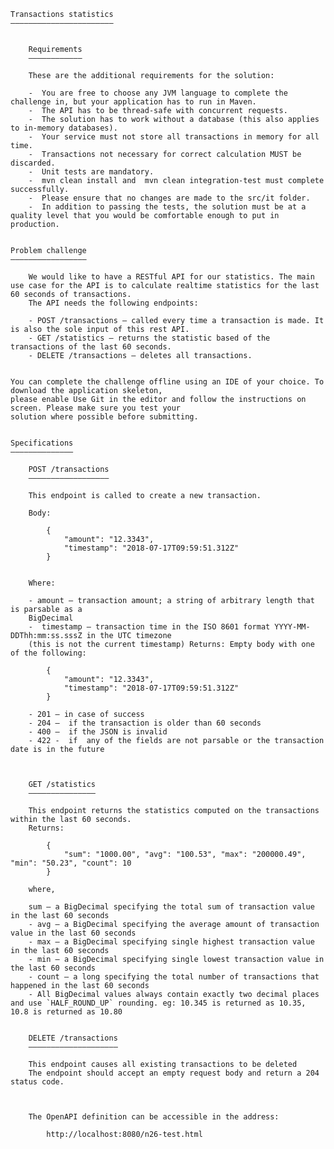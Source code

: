 



    Transactions statistics
    ———————————————————————


        Requirements
        ————————————

        These are the additional requirements for the solution:

        -  You are free to choose any JVM language to complete the challenge in, but your application has to run in Maven.
        -  The API has to be thread-safe with concurrent requests.
        -  The solution has to work without a database (this also applies to in-memory databases).
        -  Your service must not store all transactions in memory for all time.
        -  Transactions not necessary for correct calculation MUST be discarded.
        -  Unit tests are mandatory.
        -  mvn clean install and  mvn clean integration-test must complete successfully.
        -  Please ensure that no changes are made to the src/it folder.
        -  In addition to passing the tests, the solution must be at a quality level that you would be comfortable enough to put in production.


    Problem challenge
    —————————————————

        We would like to have a RESTful API for our statistics. The main use case for the API is to calculate realtime statistics for the last 60 seconds of transactions.
        The API needs the following endpoints:

        - POST /transactions – called every time a transaction is made. It is also the sole input of this rest API.
        - GET /statistics – returns the statistic based of the transactions of the last 60 seconds.
        - DELETE /transactions – deletes all transactions.


    You can complete the challenge offline using an IDE of your choice. To download the application skeleton,
    please enable Use Git in the editor and follow the instructions on screen. Please make sure you test your
    solution where possible before submitting.


    Specifications
    ——————————————

        POST /transactions
        ——————————————————

        This endpoint is called to create a new transaction.

        Body:

            {
                "amount": "12.3343",
                "timestamp": "2018-07-17T09:59:51.312Z"
            }


        Where:

        - amount – transaction amount; a string of arbitrary length that is parsable as a
        BigDecimal
        -  timestamp – transaction time in the ISO 8601 format YYYY-MM-DDThh:mm:ss.sssZ in the UTC timezone
        (this is not the current timestamp) Returns: Empty body with one of the following:

            {
                "amount": "12.3343",
                "timestamp": "2018-07-17T09:59:51.312Z"
            }

        - 201 – in case of success
        - 204 –  if the transaction is older than 60 seconds
        - 400 –  if the JSON is invalid
        - 422 -  if  any of the fields are not parsable or the transaction date is in the future



        GET /statistics
        ———————————————

        This endpoint returns the statistics computed on the transactions within the last 60 seconds.
        Returns:

            {
                "sum": "1000.00", "avg": "100.53", "max": "200000.49", "min": "50.23", "count": 10
            }

        where,

        sum – a BigDecimal specifying the total sum of transaction value in the last 60 seconds
        - avg – a BigDecimal specifying the average amount of transaction value in the last 60 seconds
        - max – a BigDecimal specifying single highest transaction value in the last 60 seconds
        - min – a BigDecimal specifying single lowest transaction value in the last 60 seconds
        - count – a long specifying the total number of transactions that happened in the last 60 seconds
        - All BigDecimal values always contain exactly two decimal places and use `HALF_ROUND_UP` rounding. eg: 10.345 is returned as 10.35, 10.8 is returned as 10.80


        DELETE /transactions
        ————————————————————

        This endpoint causes all existing transactions to be deleted
        The endpoint should accept an empty request body and return a 204 status code.



        The OpenAPI definition can be accessible in the address:

            http://localhost:8080/n26-test.html









